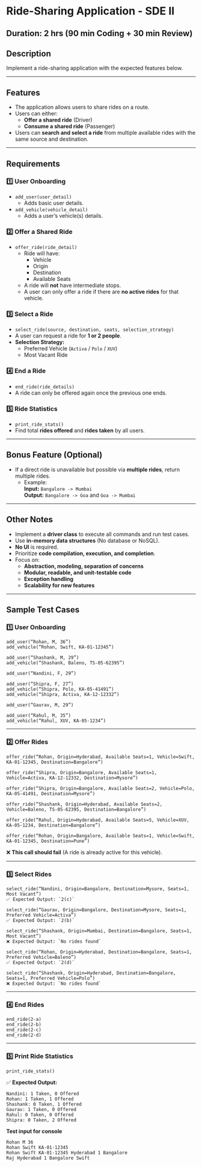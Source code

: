 # Ride-Sharing Application - SDE II

## **Duration:** 2 hrs (90 min Coding + 30 min Review)

## **Description**
Implement a ride-sharing application with the expected features below.

---

## **Features**
- The application allows users to share rides on a route.
- Users can either:
  - **Offer a shared ride** (Driver)
  - **Consume a shared ride** (Passenger)
- Users can **search and select a ride** from multiple available rides with the same source and destination.

---

## **Requirements**
### **1️⃣ User Onboarding**
- `add_user(user_detail)`  
  - Adds basic user details.  
- `add_vehicle(vehicle_detail)`  
  - Adds a user’s vehicle(s) details.  

### **2️⃣ Offer a Shared Ride**
- `offer_ride(ride_detail)`
  - Ride will have:
    - Vehicle
    - Origin
    - Destination
    - Available Seats  
  - A ride will **not** have intermediate stops.  
  - A user can only offer a ride if there are **no active rides** for that vehicle.  

### **3️⃣ Select a Ride**
- `select_ride(source, destination, seats, selection_strategy)`
- A user can request a ride for **1 or 2 people**.
- **Selection Strategy:**
  - Preferred Vehicle (`Activa` / `Polo` / `XUV`)
  - Most Vacant Ride  

### **4️⃣ End a Ride**
- `end_ride(ride_details)`  
- A ride can only be offered again once the previous one ends.

### **5️⃣ Ride Statistics**
- `print_ride_stats()`
- Find total **rides offered** and **rides taken** by all users.

---

## **Bonus Feature (Optional)**
- If a direct ride is unavailable but possible via **multiple rides**, return multiple rides.
  - Example:  
    **Input:** `Bangalore -> Mumbai`  
    **Output:** `Bangalore -> Goa` and `Goa -> Mumbai`

---

## **Other Notes**
- Implement a **driver class** to execute all commands and run test cases.
- Use **in-memory data structures** (No database or NoSQL).
- **No UI** is required.
- Prioritize **code compilation, execution, and completion**.
- Focus on:
  - **Abstraction, modeling, separation of concerns**
  - **Modular, readable, and unit-testable code**
  - **Exception handling**
  - **Scalability for new features**

---

## **Sample Test Cases**

### **1️⃣ User Onboarding**
```plaintext
add_user(“Rohan, M, 36”)
add_vehicle(“Rohan, Swift, KA-01-12345”)

add_user(“Shashank, M, 29”)
add_vehicle(“Shashank, Baleno, TS-05-62395”)

add_user(“Nandini, F, 29”)

add_user(“Shipra, F, 27”)
add_vehicle(“Shipra, Polo, KA-05-41491”)
add_vehicle(“Shipra, Activa, KA-12-12332”)

add_user(“Gaurav, M, 29”)

add_user(“Rahul, M, 35”)
add_vehicle(“Rahul, XUV, KA-05-1234”)
```

---

### **2️⃣ Offer Rides**
```plaintext
offer_ride(“Rohan, Origin=Hyderabad, Available Seats=1, Vehicle=Swift, KA-01-12345, Destination=Bangalore”)

offer_ride(“Shipra, Origin=Bangalore, Available Seats=1, Vehicle=Activa, KA-12-12332, Destination=Mysore”)

offer_ride(“Shipra, Origin=Bangalore, Available Seats=2, Vehicle=Polo, KA-05-41491, Destination=Mysore”)

offer_ride(“Shashank, Origin=Hyderabad, Available Seats=2, Vehicle=Baleno, TS-05-62395, Destination=Bangalore”)

offer_ride(“Rahul, Origin=Hyderabad, Available Seats=5, Vehicle=XUV, KA-05-1234, Destination=Bangalore”)

offer_ride(“Rohan, Origin=Bangalore, Available Seats=1, Vehicle=Swift, KA-01-12345, Destination=Pune”)
```
❌ **This call should fail** (A ride is already active for this vehicle).  

---

### **3️⃣ Select Rides**
```plaintext
select_ride(“Nandini, Origin=Bangalore, Destination=Mysore, Seats=1, Most Vacant”)
✅ Expected Output: `2(c)`

select_ride(“Gaurav, Origin=Bangalore, Destination=Mysore, Seats=1, Preferred Vehicle=Activa”)
✅ Expected Output: `2(b)`

select_ride(“Shashank, Origin=Mumbai, Destination=Bangalore, Seats=1, Most Vacant”)
❌ Expected Output: `No rides found`

select_ride(“Rohan, Origin=Hyderabad, Destination=Bangalore, Seats=1, Preferred Vehicle=Baleno”)
✅ Expected Output: `2(d)`

select_ride(“Shashank, Origin=Hyderabad, Destination=Bangalore, Seats=1, Preferred Vehicle=Polo”)
❌ Expected Output: `No rides found`
```

---

### **4️⃣ End Rides**
```plaintext
end_ride(2-a)
end_ride(2-b)
end_ride(2-c)
end_ride(2-d)
```

---

### **5️⃣ Print Ride Statistics**
```plaintext
print_ride_stats()
```
✅ **Expected Output:**
```plaintext
Nandini: 1 Taken, 0 Offered  
Rohan: 1 Taken, 1 Offered  
Shashank: 0 Taken, 1 Offered  
Gaurav: 1 Taken, 0 Offered  
Rahul: 0 Taken, 0 Offered  
Shipra: 0 Taken, 2 Offered  
```


**Test input for console** 
```
Rohan M 36
Rohan Swift KA-01-12345
Rohan Swift KA-01-12345 Hyderabad 1 Bangalore
Raj Hyderabad 1 Bangalore Swift
```